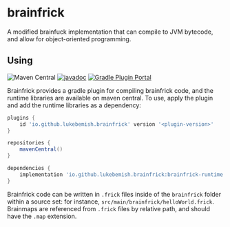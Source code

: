 # brainfrick

A modified brainfuck implementation that can compile to JVM bytecode, and allow for object-oriented programming.

## Using
![Maven Central](https://img.shields.io/maven-central/v/io.github.lukebemish.brainfrick/brainfrick-runtime?style=flat-square)
[![javadoc](https://javadoc.io/badge2/io.github.lukebemish.brainfrick/brainfrick-runtime/javadoc.svg?style=flat-square&prefix=v)](https://javadoc.io/doc/io.github.lukebemish.brainfrick/brainfrick-runtime)
[![Gradle Plugin Portal](https://img.shields.io/gradle-plugin-portal/v/io.github.lukebemish.brainfrick?style=flat-square)](https://plugins.gradle.org/plugin/io.github.lukebemish.brainfrick)

Brainfrick provides a gradle plugin for compiling brainfrick code, and the runtime libraries are available on maven central. To use, apply the plugin and add the runtime libraries as a dependency:

```gradle
plugins {
    id 'io.github.lukebemish.brainfrick' version '<plugin-version>'
}

repositories {
    mavenCentral()
}

dependencies {
    implementation 'io.github.lukebemish.brainfrick:brainfrick-runtime:<version>'
}
```

Brainfrick code can be written in `.frick` files inside of the `brainfrick` folder within a source set: for instance, `src/main/brainfrick/helloWorld.frick`. Brainmaps are referenced from `.frick` files by relative path, and should have the `.map` extension.
